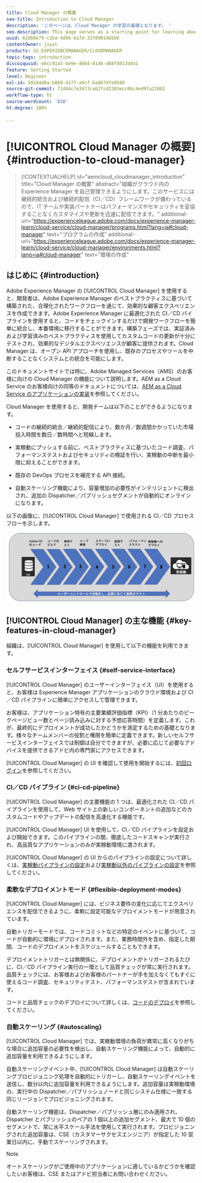 ```yaml
---
title: Cloud Manager の概要
seo-title: Introduction to Cloud Manager
description: 'このページは、Cloud Manager の学習の基礎となります。 '
seo-description: This page serves as a starting point for learning about Adobe AEM Cloud Manager and highlights the benefits and key features.
uuid: 62d68e79-c2ba-4d8b-ba7d-33709014d5b6
contentOwner: jsyal
products: SG_EXPERIENCEMANAGER/CLOUDMANAGER
topic-tags: introduction
discoiquuid: ebcc91a5-be9e-4684-8146-d88f4013d4d1
feature: Getting Started
level: Beginner
exl-id: 58344d8a-b869-4177-a9cf-6a8b7dfe9588
source-git-commit: 71d44c7e3673ca62fcd2203ecc0bc4ed9fa22002
workflow-type: ht
source-wordcount: '838'
ht-degree: 100%

---
```


# [!UICONTROL Cloud Manager の概要] {#introduction-to-cloud-manager}

>[!CONTEXTUALHELP]
>id="aemcloud_cloudmanager_introduction"
>title="Cloud Manager の概要"
>abstract="組織がクラウド内の Experience Manager を自己管理できるようにします。このサービスには継続的統合および継続的配信（CI／CD）フレームワークが備わっているので、IT チームや実装パートナーはパフォーマンスやセキュリティを妥協することなくカスタマイズや更新を迅速に配信できます。"
>additional-url="https://experienceleague.adobe.com/docs/experience-manager-learn/cloud-service/cloud-manager/programs.html?lang=ja#cloud-manager" text="プログラムの作成"
>additional-url="https://experienceleague.adobe.com/docs/experience-manager-learn/cloud-service/cloud-manager/environments.html?lang=ja#cloud-manager" text="環境の作成"

## はじめに {#introduction}

Adobe Experience Manager の [!UICONTROL Cloud Manager] を使用すると、開発者は、Adobe Experience Manager のベストプラクティスに基づいて構築された、合理化されたワークフローを通じて、効果的な顧客エクスペリエンスを作成できます。Adobe Experience Manager に最適化された CI／CD パイプラインを使用すると、コードをチェックインするだけで開発ワークフローを簡単に統合し、本番環境に移行することができます。構築フェーズでは、実証済みおよび学習済みのベストプラクティスを使用してカスタムコードの更新が十分にテストされ、効果的なデジタルエクスペリエンスが顧客に提供されます。Cloud Manager は、オープン API アプローチを使用し、既存のプロセスやツールを中断することなくシステムとの統合を可能にします。

このドキュメントサイトでは特に、Adobe Managed Services（AMS）のお客様に向けの Cloud Manager の機能について説明します。AEM as a Cloud Service のお客様向けの同等のドキュメントについては、[AEM as a Cloud Service のアプリケーションの実装](https://experienceleague.adobe.com/docs/experience-manager-cloud-service/implementing/home.html?lang=ja)を参照してください。

Cloud Manager を使用すると、開発チームは以下のことができるようになります。

* コードの継続的統合／継続的配信により、数か月／数週間かかっていた市場投入時間を数日／数時間へと短縮します。

* 実稼動にプッシュする前に、ベストプラクティスに基づいたコード調査、パフォーマンステストおよびセキュリティの検証を行い、実稼動の中断を最小限に抑えることができます。

* 既存の DevOps プロセスを補完する API 接続。

* 自動スケーリング機能により、容量増加の必要性がインテリジェントに検出され、追加の Dispatcher／パブリッシュセグメントが自動的にオンラインになります。

以下の画像に、[!UICONTROL Cloud Manager] で使用される CI／CD プロセスフローを示します。

![](assets/screen_shot_2018-05-12at73843pm.png)

## [!UICONTROL Cloud Manager] の主な機能 {#key-features-in-cloud-manager}

組織は、[!UICONTROL Cloud Manager] を使用して以下の機能を利用できます。

### セルフサービスインターフェイス {#self-service-interface}

[!UICONTROL Cloud Manager] のユーザーインターフェイス（UI）を使用すると、お客様は Experience Manager アプリケーションのクラウド環境および CI／CD パイプラインに簡単にアクセスして管理できます。

お客様は、アプリケーション特有の主要業績評価指標（KPI）（1 分あたりのピークページビュー数とページ読み込みに対する予想応答時間）を定義します。これが、最終的にデプロイメントが成功したかどうかを測定するための基礎となります。様々なチームメンバーの役割と権限を簡単に定義できます。新しいセルフサービスインターフェイスでは制御は自分でできますが、必要に応じて必要なアドバイスを提供できるアドビ内の専門家にアクセスできます。

[!UICONTROL Cloud Manager] の UI を確認して使用を開始するには、[初回ログイン](https://helpx.adobe.com/jp/experience-manager/cloud-manager/using/first-time-login.html)を参照してください。

### CI／CD パイプライン {#ci-cd-pipeline}

[!UICONTROL Cloud Manager] の主要機能の 1 つは、最適化された CI／CD パイプラインを使用して、Web サイト上の新しいコンポーネントの追加などのカスタムコードやアップデートの配信を高速化する機能です。

[!UICONTROL Cloud Manager] UI を使用して、CI／CD パイプラインを設定および開始できます。このパイプラインの間、徹底したコードスキャンが実行され、高品質なアプリケーションのみが実稼動環境に渡されます。

[!UICONTROL Cloud Manager] の UI からのパイプラインの設定について詳しくは、[実稼動パイプラインの設定](configuring-production-pipelines.md)および[実稼動以外のパイプラインの設定](configuring-non-production-pipelines.md)を参照してください。

### 柔軟なデプロイメントモード {#flexible-deployment-modes}

[!UICONTROL Cloud Manager] には、ビジネス要件の変化に応じてエクスペリエンスを配信できるように、柔軟に設定可能なデプロイメントモードが用意されています。

自動トリガーモードでは、コードコミットなどの特定のイベントに基づいて、コードが自動的に環境にデプロイされます。また、業務時間外を含め、指定した期間、コードのデプロイメントをスケジュールすることもできます。

デプロイメントトリガーとは無関係に、デプロイメントがトリガーされるたびに、CI／CD パイプライン実行の一環として品質チェックが常に実行されます。品質チェックには、お客様およびお客様のパートナーが手を加えなくてもすぐに使えるコード調査、セキュリティテスト、パフォーマンステストが含まれています。

コードと品質チェックのデプロイについて詳しくは、[コードのデプロイ](deploying-code.md)を参照してください。

### 自動スケーリング {#autoscaling}

[!UICONTROL Cloud Manager] では、実稼動環境の負荷が異常に高くなりがちな場合に追加容量の必要性を検出し、自動スケーリング機能によって、自動的に追加容量を利用できるようにします。

自動スケーリングイベント中、[!UICONTROL Cloud Manager] は自動スケーリングプロビジョニング処理を自動的にトリガーし、自動スケーリングイベントを送信し、数分以内に追加容量を利用できるようにします。追加容量は実稼動環境の、実行中の Dispatcher／パブリッシュノードと同じシステム仕様に一致する同じリージョンでプロビジョニングされます。

自動スケーリング機能は、Dispatcher／パブリッシュ層にのみ適用され、Dispatcher とパブリッシュのペアの 1 個以上の追加セグメント、最大で 10 個のセグメントで、常に水平スケール手法を使用して実行されます。プロビジョニングされた追加容量は、CSE（カスタマーサクセスエンジニア）が指定した 10 営業日以内に、手動でスケーリングされます。

>[!NOTE]
>オートスケーリングがご使用中のアプリケーションに適しているかどうかを確認したいお客様は、CSE またはアドビ担当者にお問い合わせください。
